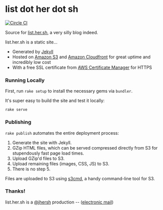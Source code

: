# list dot her dot sh

[![Circle CI](https://circleci.com/gh/jhersh/list.her.sh.svg?style=svg&circle-token=7ba0ca54e3f49a96e7d137e37f5815db59bb38ea)](https://circleci.com/gh/jhersh/list.her.sh)

Source for [list.her.sh](https://list.her.sh), a very silly blog indeed.

list.her.sh is a static site...

- Generated by [Jekyll](http://jekyllrb.com/)
- Hosted on [Amazon S3](https://aws.amazon.com/s3/) and [Amazon Cloudfront](https://aws.amazon.com/cloudfront/) for great uptime and incredibly low cost
- With a free SSL certificate from [AWS Certificate Manager](https://aws.amazon.com/certificate-manager/) for HTTPS

### Running Locally

First, run `rake setup` to install the necessary gems via `bundler`.

It's super easy to build the site and test it locally:

```
rake serve
```

### Publishing

`rake publish` automates the entire deployment process:

1. Generate the site with Jekyll.
2. GZip HTML files, which can be served compressed directly from S3 for stupendously fast page load times.
3. Upload GZip'd files to S3.
4. Upload remaining files (images, CSS, JS) to S3.
5. There is no step 5.

Files are uploaded to S3 using [s3cmd](http://s3tools.org/s3cmd), a handy command-line tool for S3.

### Thanks!

list.her.sh is a [@jhersh](https://github.com/jhersh) production -- ([electronic mail](mailto:jon@her.sh))

